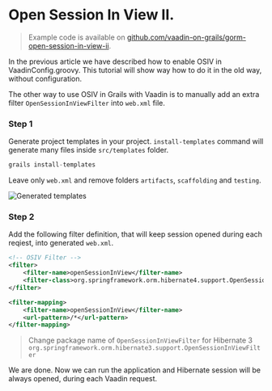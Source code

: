 # Open Session In View II.

> Example code is available on
[github.com/vaadin-on-grails/gorm-open-session-in-view-ii](https://github.com/vaadin-on-grails/gorm-open-session-in-view-ii).

In the previous article we have described how to enable OSIV in VaadinConfig.groovy. This tutorial will show way how to do it in the old way, without configuration.

The other way to use OSIV in Grails with Vaadin is to manually add an extra filter `OpenSessionInViewFilter` into `web.xml` file.

### Step 1

Generate project templates in your project. `install-templates` command will generate many files inside `src/templates` folder.

``` java
grails install-templates
```

Leave only `web.xml` and remove folders `artifacts`, `scaffolding` and `testing`.

![Generated templates](http://vaadinongrails.com/book/2_1_6_OSIV.png)

### Step 2

Add the following filter definition, that will keep session opened during each reqiest, into generated `web.xml`.

``` xml
<!-- OSIV Filter -->
<filter>
    <filter-name>openSessionInView</filter-name>
    <filter-class>org.springframework.orm.hibernate4.support.OpenSessionInViewFilter</filter-class>
</filter>

<filter-mapping>
    <filter-name>openSessionInView</filter-name>
    <url-pattern>/*</url-pattern>
</filter-mapping>
```

> Change package name of `OpenSessionInViewFilter` for Hibernate 3 `org.springframework.orm.hibernate3.support.OpenSessionInViewFilter`

We are done. Now we can run the application and Hibernate session will be always opened, during each Vaadin request.
